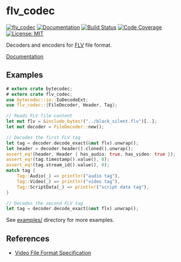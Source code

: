 flv_codec
=========

[![flv_codec](http://meritbadge.herokuapp.com/flv_codec)](https://crates.io/crates/flv_codec)
[![Documentation](https://docs.rs/flv_codec/badge.svg)](https://docs.rs/flv_codec)
[![Build Status](https://travis-ci.org/sile/flv_codec.svg?branch=master)](https://travis-ci.org/sile/flv_codec)
[![Code Coverage](https://codecov.io/gh/sile/flv_codec/branch/master/graph/badge.svg)](https://codecov.io/gh/sile/flv_codec/branch/master)
[![License: MIT](https://img.shields.io/badge/license-MIT-blue.svg)](LICENSE)

Decoders and encoders for [FLV] file format.

[Documentation](https://docs.rs/flv_codec)


Examples
--------

```rust
# extern crate bytecodec;
# extern crate flv_codec;
use bytecodec::io::IoDecodeExt;
use flv_codec::{FileDecoder, Header, Tag};

// Reads FLV file content
let mut flv = &include_bytes!("../black_silent.flv")[..];
let mut decoder = FileDecoder::new();

// Decodes the first FLV tag
let tag = decoder.decode_exact(&mut flv).unwrap();
let header = decoder.header().cloned().unwrap();
assert_eq!(header, Header { has_audio: true, has_video: true });
assert_eq!(tag.timestamp().value(), 0);
assert_eq!(tag.stream_id().value(), 0);
match tag {
    Tag::Audio(_) => println!("audio tag"),
    Tag::Video(_) => println!("video tag"),
    Tag::ScriptData(_) => println!("script data tag"),
}

// Decodes the second FLV tag
let tag = decoder.decode_exact(&mut flv).unwrap();
```

See [examples/] directory for more examples.


References
-----------

- [Video File Format Specification][FLV]

[FLV]: https://wwwimages2.adobe.com/content/dam/acom/en/devnet/flv/video_file_format_spec_v10.pdf
[examples/]: https://github.com/sile/flv_codec/tree/master/examples

